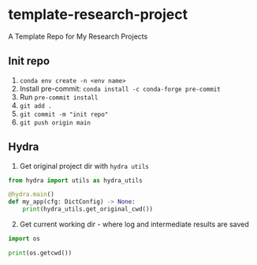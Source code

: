 # template-research-project

A Template Repo for My Research Projects

## Init repo

1. `conda env create -n <env name>`
2. Install pre-commit: `conda install -c conda-forge pre-commit`
3. Run `pre-commit install`
4. `git add .`
5. `git commit -m "init repo"`
6. `git push origin main`

## Hydra

1. Get original project dir with `hydra utils`

```python
from hydra import utils as hydra_utils

@hydra.main()
def my_app(cfg: DictConfig) -> None:
    print(hydra_utils.get_original_cwd())
```

2. Get current working dir - where log and intermediate results are saved

```python
import os

print(os.getcwd())
```
